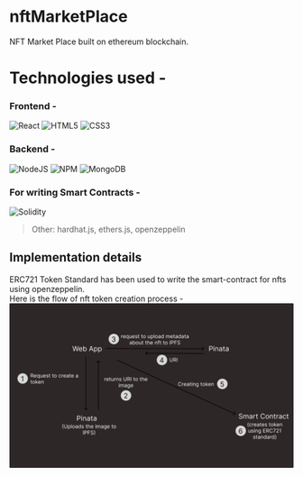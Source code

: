 # nftMarketPlace
NFT Market Place built on ethereum blockchain.

# Technologies used - 
### Frontend - 
![React](https://img.shields.io/badge/react-%2320232a.svg?style=for-the-badge&logo=react&logoColor=%2361DAFB)
![HTML5](https://img.shields.io/badge/html5-%23E34F26.svg?style=for-the-badge&logo=html5&logoColor=white)
![CSS3](https://img.shields.io/badge/css3-%231572B6.svg?style=for-the-badge&logo=css3&logoColor=white)

### Backend - 
![NodeJS](https://img.shields.io/badge/node.js-6DA55F?style=for-the-badge&logo=node.js&logoColor=white)
![NPM](https://img.shields.io/badge/NPM-%23000000.svg?style=for-the-badge&logo=npm&logoColor=white)
![MongoDB](https://img.shields.io/badge/MongoDB-%234ea94b.svg?style=for-the-badge&logo=mongodb&logoColor=white)

### For writing Smart Contracts - 
![Solidity](https://img.shields.io/badge/Solidity-%23363636.svg?style=for-the-badge&logo=solidity&logoColor=white)

> Other: hardhat.js, ethers.js, openzeppelin


## Implementation details

ERC721 Token Standard has been used to write the smart-contract for nfts using openzeppelin.  
Here is the flow of nft token creation process - 
![flow](https://github.com/AsamShivaKumar/nftMarketPlace/blob/main/pics/flow2.png)
